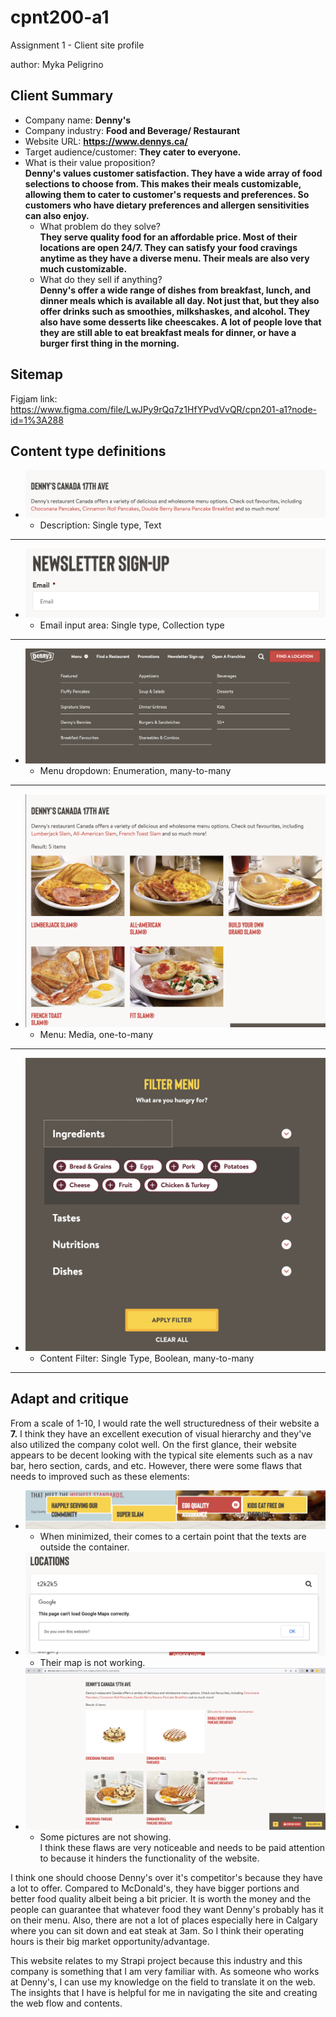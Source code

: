 # cpnt200-a1
Assignment 1 - Client site profile 

author: Myka Peligrino

## Client Summary
- Company name: **Denny's**
- Company industry: **Food and Beverage/ Restaurant**
- Website URL: **https://www.dennys.ca/**
- Target audience/customer: **They cater to everyone.**
- What is their value proposition?  
**Denny's values customer satisfaction. They have a wide array of food selections to choose from. This makes their meals customizable, allowing them to cater to customer's requests and preferences. So customers who have dietary preferences and allergen sensitivities can also enjoy.** 
  - What problem do they solve?   
  **They serve quality food for an affordable price. Most of their locations are open 24/7. They can satisfy your food cravings anytime as they have a diverse menu. Their meals are also very much customizable.**
  - What do they sell if anything?    
  **Denny's offer a wide range of dishes from breakfast, lunch, and dinner meals which is available all day. Not just that, but they also offer drinks such as smoothies, milkshaskes, and alcohol. They also have some desserts like cheescakes. A lot of people love that they are still able to eat breakfast meals for dinner, or have a burger first thing in the morning.**

## Sitemap
Figjam link: https://www.figma.com/file/LwJPy9rQq7z1HfYPvdVvQR/cpn201-a1?node-id=1%3A288

## Content type definitions
- ![Description](assets/field-types/text.png)
  - Description: Single type, Text
---
- ![Email input area](assets/field-types/email.png)
  - Email input area: Single type, Collection type
---
- ![Menu dropdown](assets/field-types/enumeration.png)
  - Menu dropdown: Enumeration, many-to-many
---
- ![Breaksfast meals](assets/field-types/media.png)
  - Menu: Media, one-to-many
---
- ![Search filter](assets/field-types/boolean.png)
  - Content Filter: Single Type, Boolean, many-to-many
---

## Adapt and critique
From a scale of 1-10, I would rate the well structuredness of their website a **7.** I think they have an excellent execution of visual hierarchy and they've also utilized the company colot well. On the first glance, their website appears to be decent looking with the typical site elements such as a nav bar, hero section, cards, and etc. However, there were some flaws that needs to improved such as these elements:
- ![Wonky alignment](assets/flaws/alignment.png)
  - When minimized, their comes to a certain point that the texts are outside the container.
- ![Broken Map](assets/flaws/map.png)
  - Their map is not working.
- ![Broken picture](assets/flaws/no-pancake.png)
  - Some pictures are not showing.  
I think these flaws are very noticeable and needs to be paid attention to because it hinders the functionality of the website. 

I think one should choose Denny's over it's competitor's because they have a lot to offer. Compared to McDonald's, they have bigger portions and better food quality albeit being a bit pricier. It is worth the money and the people can guarantee that whatever food they want Denny's probably has it on their menu. Also, there are not a lot of places especially here in Calgary where you can sit down and eat steak at 3am. So I think their operating hours is their big market opportunity/advantage.

This website relates to my Strapi project because this industry and this company is something that I am very familiar with. As someone who works at Denny's, I can use my knowledge on the field to translate it on the web. The insights that I have is helpful for me in navigating the site and creating the web flow and contents. 

